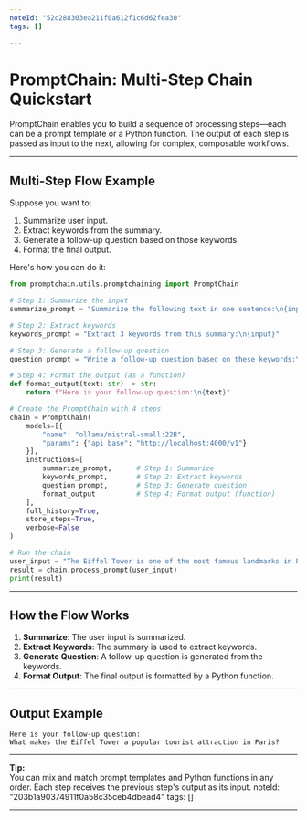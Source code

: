 ```yaml
---
noteId: "52c288303ea211f0a612f1c6d62fea30"
tags: []

---
```


# PromptChain: Multi-Step Chain Quickstart

PromptChain enables you to build a sequence of processing steps—each can be a prompt template or a Python function. The output of each step is passed as input to the next, allowing for complex, composable workflows.

---

## Multi-Step Flow Example

Suppose you want to:
1. Summarize user input.
2. Extract keywords from the summary.
3. Generate a follow-up question based on those keywords.
4. Format the final output.

Here's how you can do it:

```python
from promptchain.utils.promptchaining import PromptChain

# Step 1: Summarize the input
summarize_prompt = "Summarize the following text in one sentence:\n{input}"

# Step 2: Extract keywords
keywords_prompt = "Extract 3 keywords from this summary:\n{input}"

# Step 3: Generate a follow-up question
question_prompt = "Write a follow-up question based on these keywords:\n{input}"

# Step 4: Format the output (as a function)
def format_output(text: str) -> str:
    return f"Here is your follow-up question:\n{text}"

# Create the PromptChain with 4 steps
chain = PromptChain(
    models=[{
        "name": "ollama/mistral-small:22B",
        "params": {"api_base": "http://localhost:4000/v1"}
    }],
    instructions=[
        summarize_prompt,      # Step 1: Summarize
        keywords_prompt,       # Step 2: Extract keywords
        question_prompt,       # Step 3: Generate question
        format_output          # Step 4: Format output (function)
    ],
    full_history=True,
    store_steps=True,
    verbose=False
)

# Run the chain
user_input = "The Eiffel Tower is one of the most famous landmarks in Paris, attracting millions of visitors every year."
result = chain.process_prompt(user_input)
print(result)
```

---

## How the Flow Works

1. **Summarize**: The user input is summarized.
2. **Extract Keywords**: The summary is used to extract keywords.
3. **Generate Question**: A follow-up question is generated from the keywords.
4. **Format Output**: The final output is formatted by a Python function.

---

## Output Example

```
Here is your follow-up question:
What makes the Eiffel Tower a popular tourist attraction in Paris?
```

---

**Tip:**  
You can mix and match prompt templates and Python functions in any order. Each step receives the previous step's output as its input. 
noteId: "203b1a90374911f0a58c35ceb4dbead4"
tags: []

---

 